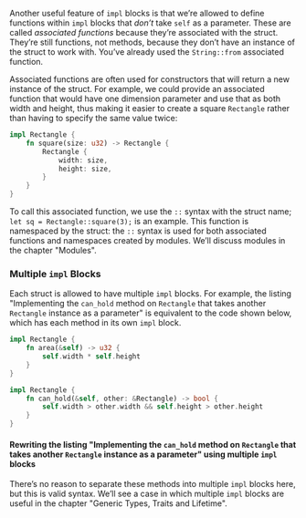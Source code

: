

Another useful feature of `impl` blocks is that we’re allowed to define
functions within `impl` blocks that *don’t* take `self` as a parameter. These
are called *associated functions* because they’re associated with the struct.
They’re still functions, not methods, because they don’t have an instance of
the struct to work with. You’ve already used the `String::from` associated
function.

Associated functions are often used for constructors that will return a new
instance of the struct. For example, we could provide an associated function
that would have one dimension parameter and use that as both width and height,
thus making it easier to create a square `Rectangle` rather than having to
specify the same value twice:

```rust
impl Rectangle {
    fn square(size: u32) -> Rectangle {
        Rectangle {
            width: size,
            height: size,
        }
    }
}
```

To call this associated function, we use the `::` syntax with the struct name;
`let sq = Rectangle::square(3);` is an example. This function is namespaced by
the struct: the `::` syntax is used for both associated functions and
namespaces created by modules. We’ll discuss modules in the chapter "Modules".

### Multiple `impl` Blocks

Each struct is allowed to have multiple `impl` blocks. For example, the listing
"Implementing the `can_hold` method on `Rectangle` that takes another `Rectangle` instance as a parameter" is equivalent to the code shown below, which has each method
in its own `impl` block.

```rust
impl Rectangle {
    fn area(&self) -> u32 {
        self.width * self.height
    }
}

impl Rectangle {
    fn can_hold(&self, other: &Rectangle) -> bool {
        self.width > other.width && self.height > other.height
    }
}
```

#### Rewriting the listing "Implementing the `can_hold` method on `Rectangle` that takes another `Rectangle` instance as a parameter" using multiple `impl` blocks

There’s no reason to separate these methods into multiple `impl` blocks here,
but this is valid syntax. We’ll see a case in which multiple `impl` blocks are
useful in the chapter "Generic Types, Traits and Lifetime".
